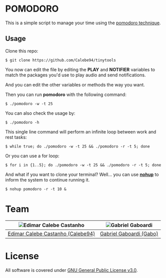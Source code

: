 # POMODORO

This is a simple script to manage your time using the [pomodoro technique](https://en.wikipedia.org/wiki/Pomodoro_Technique).

## Usage

Clone this repo:

```
$ git clone https://github.com/Calebe94/tinytools
```

You now can edit the file by editing the **PLAY** and **NOTIFIER** variables to match the packages you'd use to play audio and send notifications.

And you can edit the other variables or methods the way you want.

Then you can run **pomodoro** with the following command:

```
$ ./pomodoro -w -t 25
```

You can also check the usage by:

```
$ ./pomodoro -h
```

This single line command will perform an infinite loop between work and rest tasks:

```
$ while true; do ./pomodoro -w -t 25 && ./pomodoro -r -t 5; done
```

Or you can use a for loop:

```
$ for i in {1..5}; do ./pomodoro -w -t 25 && ./pomodoro -r -t 5; done
```

And what if you want to clone your terminal? Well... you can use [**nohup**](https://www.computerhope.com/unix/unohup.htm) to inform the system to continue running it.

```
$ nohup pomodoro -r -t 10 &
```

# Team

| <img src="https://github.com/Calebe94.png?size=200" alt="Edimar Calebe Castanho"> | <img src="https://github.com/gbgabo.png?size=200" alt="Gabriel Gaboardi"> | 
|:---------------------------------------------------------------------------------:|:-------------------------------------------------------------------------:|
| [Edimar Calebe Castanho (Calebe94)](https://github.com/Calebe94)                  | [Gabriel Gaboardi (Gabo)](https://github.com/gbgabo)                      |

# License

All software is covered under [GNU General Public License v3.0](https://www.gnu.org/licenses/gpl-3.0.en.html).
